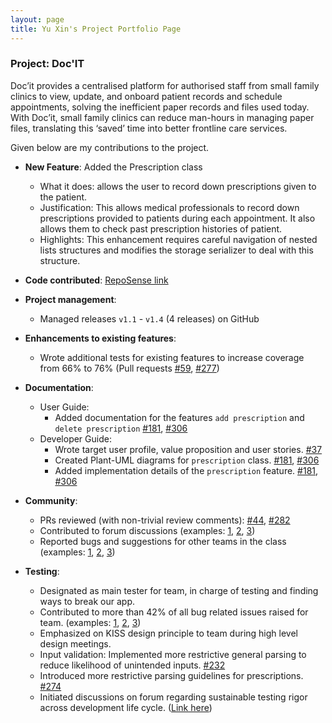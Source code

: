 ```yaml
---
layout: page
title: Yu Xin's Project Portfolio Page
---
```


### Project: Doc'IT

Doc’it provides a centralised platform for authorised staff from small family clinics
to view, update, and onboard patient records and schedule appointments, solving the
inefficient paper records and files used today. With Doc’it, small family clinics can
reduce man-hours in managing paper files, translating this ‘saved’ time into better
frontline care services.

Given below are my contributions to the project.

* **New Feature**: Added the Prescription class
    * What it does: allows the user to record down prescriptions given to the patient.
    * Justification: This allows medical professionals to record down prescriptions provided to patients during each appointment. It also allows them to check past prescription histories of patient.
    * Highlights: This enhancement requires careful navigation of nested lists structures and modifies the storage serializer to deal with this structure.

* **Code contributed**: [RepoSense link](https://nus-cs2103-ay2122s1.github.io/tp-dashboard/?search=&sort=groupTitle&sortWithin=title&timeframe=commit&mergegroup=&groupSelect=groupByRepos&breakdown=true&checkedFileTypes=docs~functional-code~test-code~other&since=2021-09-17&tabOpen=true&tabType=authorship&tabAuthor=huyuxin0429&tabRepo=AY2122S1-CS2103-W14-1%2Ftp%5Bmaster%5D&authorshipIsMergeGroup=false&authorshipFileTypes=docs~functional-code~test-code&authorshipIsBinaryFileTypeChecked=false)

* **Project management**:
    * Managed releases `v1.1` - `v1.4` (4 releases) on GitHub

* **Enhancements to existing features**:
    * Wrote additional tests for existing features to increase coverage from 66% to 76% (Pull requests [\#59](https://github.com/AY2122S1-CS2103-W14-1/tp/pull/59), [\#277](https://github.com/AY2122S1-CS2103-W14-1/tp/pull/277))

* **Documentation**:
    * User Guide:
        * Added documentation for the features `add prescription` and `delete prescription` [\#181](https://github.com/AY2122S1-CS2103-W14-1/tp/pull/181), [\#306](https://github.com/AY2122S1-CS2103-W14-1/tp/pull/306)
    * Developer Guide:
        * Wrote target user profile, value proposition and user stories. [\#37](https://github.com/AY2122S1-CS2103-W14-1/tp/pull/37)
        * Created Plant-UML diagrams for `prescription` class. [\#181](https://github.com/AY2122S1-CS2103-W14-1/tp/pull/181), [\#306](https://github.com/AY2122S1-CS2103-W14-1/tp/pull/306)
        * Added implementation details of the `prescription` feature. [\#181](https://github.com/AY2122S1-CS2103-W14-1/tp/pull/181), [\#306](https://github.com/AY2122S1-CS2103-W14-1/tp/pull/306)

* **Community**:
    * PRs reviewed (with non-trivial review comments): [\#44](https://github.com/AY2122S1-CS2103-W14-1/tp/pull/44), [\#282](https://github.com/AY2122S1-CS2103-W14-1/tp/pull/282)
    * Contributed to forum discussions (examples: [1](https://github.com/nus-cs2103-AY2122S1/forum/issues/174), [2](https://github.com/nus-cs2103-AY2122S1/forum/issues/195), [3](https://github.com/nus-cs2103-AY2122S1/forum/issues/325))
    * Reported bugs and suggestions for other teams in the class (examples: [1](https://github.com/huyuxin0429/ped/issues/8), [2](https://github.com/huyuxin0429/ped/issues/4), [3](https://github.com/huyuxin0429/ped/issues/9))

* **Testing**:
  * Designated as main tester for team, in charge of testing and finding ways to break our app.
  * Contributed to more than 42% of all bug related issues raised for team. (examples: [1](https://github.com/AY2122S1-CS2103-W14-1/tp/issues/259), [2](https://github.com/AY2122S1-CS2103-W14-1/tp/issues/257), [3](https://github.com/AY2122S1-CS2103-W14-1/tp/issues/157))
  * Emphasized on KISS design principle to team during high level design meetings.
  * Input validation: Implemented more restrictive general parsing to reduce likelihood of unintended inputs. [\#232](https://github.com/AY2122S1-CS2103-W14-1/tp/pull/232)
  * Introduced more restrictive parsing guidelines for prescriptions. [\#274](https://github.com/AY2122S1-CS2103-W14-1/tp/pull/274)
  * Initiated discussions on forum regarding sustainable testing rigor across development life cycle. ([Link here](https://github.com/nus-cs2103-AY2122S1/forum/issues/325))

